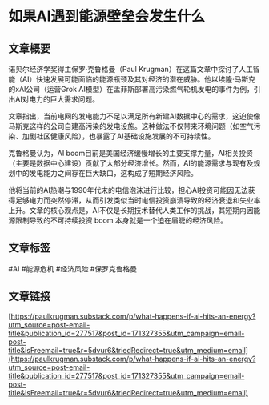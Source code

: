 # 如果AI遇到能源壁垒会发生什么

## 文章概要

诺贝尔经济学奖得主保罗·克鲁格曼（Paul Krugman）在这篇文章中探讨了人工智能（AI）快速发展可能面临的能源瓶颈及其对经济的潜在威胁。他以埃隆·马斯克的xAI公司（运营Grok AI模型）在孟菲斯部署高污染燃气轮机发电的事件为例，引出AI对电力的巨大需求问题。

文章指出，当前电网的发电能力不足以满足所有新建AI数据中心的需求，这迫使像马斯克这样的公司自建高污染的发电设施。这种做法不仅带来环境问题（如空气污染、加剧社区健康风险），也暴露了AI基础设施发展的不可持续性。

克鲁格曼认为，AI boom目前是美国经济缓慢增长的主要支撑力量，AI相关投资（主要是数据中心建设）贡献了大部分经济增长。然而，AI的能源需求与现有及规划中的发电能力之间存在巨大缺口，这构成了短期经济风险。

他将当前的AI热潮与1990年代末的电信泡沫进行比较，担心AI投资可能因无法获得足够电力而突然停滞，从而引发类似当时电信投资崩溃导致的经济衰退和失业率上升。文章的核心观点是，AI不仅是长期技术替代人类工作的挑战，其短期内因能源限制导致的不可持续投资 boom 本身就是一个迫在眉睫的经济风险。

## 文章标签

#AI #能源危机 #经济风险 #保罗克鲁格曼

## 文章链接

[https://paulkrugman.substack.com/p/what-happens-if-ai-hits-an-energy?utm_source=post-email-title&publication_id=277517&post_id=171327355&utm_campaign=email-post-title&isFreemail=true&r=5dvur6&triedRedirect=true&utm_medium=email](https://paulkrugman.substack.com/p/what-happens-if-ai-hits-an-energy?utm_source=post-email-title&publication_id=277517&post_id=171327355&utm_campaign=email-post-title&isFreemail=true&r=5dvur6&triedRedirect=true&utm_medium=email)